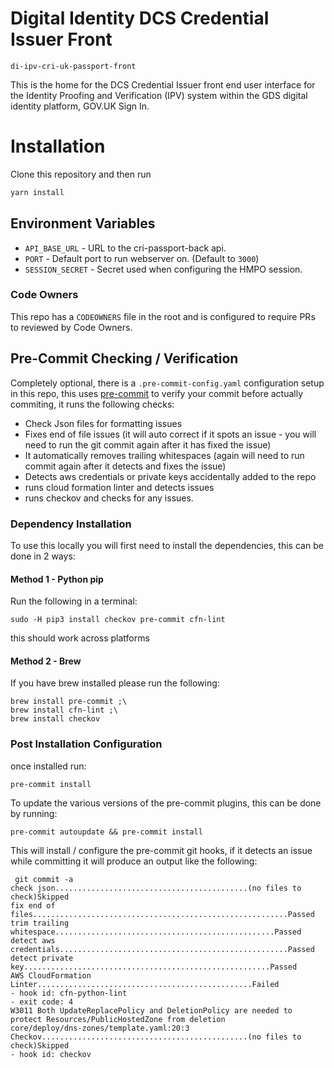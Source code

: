 # Digital Identity DCS Credential Issuer Front

`di-ipv-cri-uk-passport-front`

This is the home for the DCS Credential Issuer front end user interface for the Identity Proofing and Verification (IPV) system within the GDS digital identity platform, GOV.UK Sign In.

# Installation

Clone this repository and then run

```bash
yarn install
```

## Environment Variables

- `API_BASE_URL` - URL to the cri-passport-back api.
- `PORT` - Default port to run webserver on. (Default to `3000`)
- `SESSION_SECRET` - Secret used when configuring the HMPO session.

### Code Owners

This repo has a `CODEOWNERS` file in the root and is configured to require PRs to reviewed by Code Owners.


## Pre-Commit Checking / Verification

Completely optional, there is a `.pre-commit-config.yaml` configuration setup in this repo, this uses [pre-commit](https://pre-commit.com/) to verify your commit before actually commiting, it runs the following checks:

* Check Json files for formatting issues
* Fixes end of file issues (it will auto correct if it spots an issue - you will need to run the git commit again after it has fixed the issue)
* It automatically removes trailing whitespaces (again will need to run commit again after it detects and fixes the issue)
* Detects aws credentials or private keys accidentally added to the repo
* runs cloud formation linter and detects issues
* runs checkov and checks for any issues.


### Dependency Installation
To use this locally you will first need to install the dependencies, this can be done in 2 ways:

#### Method 1 - Python pip

Run the following in a terminal:

```
sudo -H pip3 install checkov pre-commit cfn-lint
```

this should work across platforms

#### Method 2 - Brew

If you have brew installed please run the following:

```
brew install pre-commit ;\
brew install cfn-lint ;\
brew install checkov
```

### Post Installation Configuration
once installed run:
```
pre-commit install
```

To update the various versions of the pre-commit plugins, this can be done by running:

```
pre-commit autoupdate && pre-commit install
```

This will install / configure the pre-commit git hooks,  if it detects an issue while committing it will produce an output like the following:

```
 git commit -a
check json...........................................(no files to check)Skipped
fix end of files.........................................................Passed
trim trailing whitespace.................................................Passed
detect aws credentials...................................................Passed
detect private key.......................................................Passed
AWS CloudFormation Linter................................................Failed
- hook id: cfn-python-lint
- exit code: 4
W3011 Both UpdateReplacePolicy and DeletionPolicy are needed to protect Resources/PublicHostedZone from deletion
core/deploy/dns-zones/template.yaml:20:3
Checkov..............................................(no files to check)Skipped
- hook id: checkov
```
